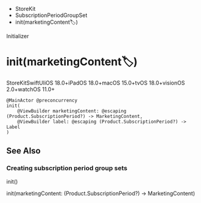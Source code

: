 

- StoreKit
- SubscriptionPeriodGroupSet
-  init(marketingContent:label:) 

Initializer

# init(marketingContent:label:)

StoreKitSwiftUIiOS 18.0+iPadOS 18.0+macOS 15.0+tvOS 18.0+visionOS 2.0+watchOS 11.0+

``` source
@MainActor @preconcurrency
init(
    @ViewBuilder marketingContent: @escaping (Product.SubscriptionPeriod?) -> MarketingContent,
    @ViewBuilder label: @escaping (Product.SubscriptionPeriod?) -> Label
)
```

## See Also

### Creating subscription period group sets

init()

init(marketingContent: (Product.SubscriptionPeriod?) -> MarketingContent)

